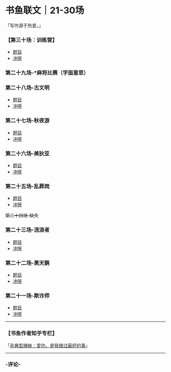 # 书鱼联文｜21-30场
「写作源于热爱。」

### 【第三十场：训练营】

* [题目](https://mp.weixin.qq.com/s/CNajL0vN7IHRYQcjBShVpw)
* [冲呀](https://www.chongya.com/series/534a7f15596349678d36374164452339)

### 第二十九场-*麻将比赛（字面意思）

### 第二十八场-古文明

* [题目](https://mp.weixin.qq.com/s/uaynemny_3GSuFwseg1SPA)
* [冲呀](https://www.chongya.com/series/f9c42c90fb92449caa5ffad2884e339d)


### 第二十七场-秋夜游

* [题目](https://mp.weixin.qq.com/s/iaqfbyqAZaNK-zs4efOV2w)
* [冲呀](https://www.chongya.com/series/a5c9a8376fb149f8b184f92cf31439e9)

### 第二十六场-美狄亚

* [题目](https://mp.weixin.qq.com/s/XyruVrYpouJraCMpvHInyQ)
* [冲呀](https://www.chongya.com/series/12c5db8eecc047339d2c59bbddec68fa)

### 第二十五场-乱葬岗

* [题目](https://mp.weixin.qq.com/s/_2pqRD0pMnd7-GEH10ZkHQ)
* [冲呀](https://www.chongya.com/series/e4771ca3001e489c8b61d9c4a155efdd)

~~第二十四场-缺失~~

### 第二十三场-流浪者

* [题目](https://mp.weixin.qq.com/s/yTRHtXookPlBHGzVYfSIlg)
* [冲呀](https://www.chongya.com/series/7dc35e241a01452c865213664b1df546)

### 第二十二场-黑天鹅

* [题目](https://mp.weixin.qq.com/s/I69dySPPk4f6sjNAB_-9mQ)
* [冲呀](https://www.chongya.com/series/1d248002d515489f92c94b2dbbad43b7)

### 第二十一场-欺诈师

* [题目](https://mp.weixin.qq.com/s/4mW_ng4LbFNhtgZlHgtopA)
* [冲呀](https://www.chongya.com/series/f6e0cbdad9cc4e4ba1915ca8d7dfcd3e)

---


### 【书鱼作者知乎专栏】

「[非典型辣妹：爱你，是我做过最好的事](https://www.zhihu.com/xen/market/remix/paid_column/1350869681117577216)」


------
### -评论-